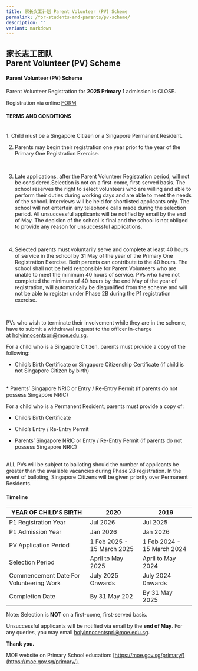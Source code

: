 ```yaml
---
title: 家长义工计划 Parent Volunteer (PV) Scheme
permalink: /for-students-and-parents/pv-scheme/
description: ""
variant: markdown
---
```

## 家长志工团队 <br> Parent Volunteer (PV) Scheme 

####  Parent Volunteer (PV) Scheme

Parent Volunteer Registration for&nbsp;**2025 Primary 1**&nbsp;admission is CLOSE.

Registration via online [FORM](https://go.gov.sg/hips-parent-volunteer-scheme)

#### TERMS AND CONDITIONS
<br>
1. Child must be a Singapore Citizen or a Singapore Permanent Resident.
<br>

2. Parents may begin their registration one year prior to the year of the Primary One Registration Exercise. 
<br>

3. 	Late applications, after the Parent Volunteer Registration period, will not be considered.Selection is not on a first-come, first-served basis. The school reserves the right to select volunteers who are willing and able to perform their duties during working days and are able to meet the needs of the school. Interviews will be held for shortlisted applicants only. The school will not entertain any telephone calls made during the selection period. All unsuccessful applicants will be notified by email by the end of May. The decision of the school is final and the school is not obliged to provide any reason for unsuccessful applications.
<br>

4. Selected parents must voluntarily serve and complete at least 40 hours of service in the school by 31 May of the year of the Primary One Registration Exercise. Both parents can contribute to the 40 hours. The school shall not be held responsible for Parent Volunteers who are unable to meet the minimum 40 hours of service. PVs who have not completed the minimum of 40 hours by the end May of the year of registration, will automatically be disqualified from the scheme and will not be able to register under Phase 2B during the P1 registration exercise.
<br>

PVs who wish to terminate their involvement while they are in the scheme, have to submit a withdrawal request to the officer in-charge at&nbsp;[holyinnocentspri@moe.edu.sg](mailto:holyinnocentspri@moe.edu.sg).
<br>

For a child who is a Singapore Citizen, parents must provide a copy of the following:
<br>
* Child’s Birth Certificate or Singapore Citizenship Certificate (if child is not Singapore Citizen by birth)
<br>
* Parents’ Singapore NRIC or Entry / Re-Entry Permit (if parents do not possess Singapore NRIC)

For a child who is a Permanent Resident, parents must provide a copy of:
<br>
* Child’s Birth Certificate

* Child’s Entry / Re-Entry Permit

* Parents’ Singapore NRIC or Entry / Re-Entry Permit (if parents do not possess Singapore NRIC)
<br>
ALL PVs will be subject to balloting should the number of applicants be greater than the available vacancies during Phase 2B registration. In the event of balloting, Singapore Citizens will be given priority over Permanent Residents.
<br>


#### Timeline

| YEAR OF CHILD'S BIRTH| 2020 |2019|
|---|---|---|
| P1 Registration Year| Jul 2026| Jul 2025 | 
| P1 Admission Year | Jan 2026| Jan 2026  |
| PV Application Period | 1 Feb 2025 - 15 March 2025| 1 Feb 2024 - 15 March 2024|
| Selection Period |April to May 2025| April to May 2024 |
| Commencement Date For Volunteering Work |July 2025 Onwards| July 2024 0nwards|
| Completion Date | By 31 May 202| By 31 May 2025|

Note: Selection is **NOT** on a first-come, first-served basis.

Unsuccessful applicants will be notified via email by the **end of May**. 
For any queries, you may email&nbsp;[holyinnocentspri@moe.edu.sg](mailto:holyinnocentspri@moe.edu.sg).  

**Thank you.**

MOE website on Primary School education:&nbsp;[https://moe.gov.sg/primary/](https://moe.gov.sg/primary/).